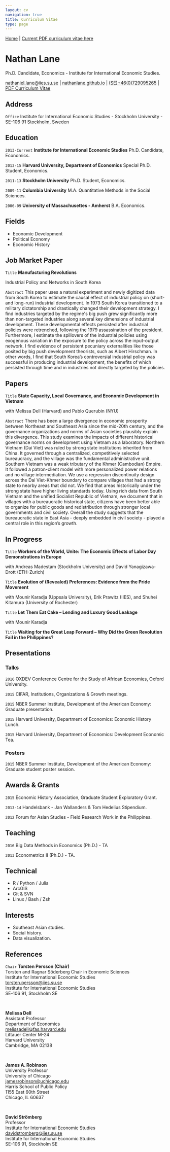 ```yaml
---
layout: cv
navigation: true
title: Curriculum Vitae
type: page
---
```


<div class="ribbon left red">
  <a href="http://nathanlane.github.io" class="fa fa-github"> Home</a> |
  <a href="https://www.dropbox.com/s/y95hig4x3c3b0pn/NathanLane_IIES_20162017.pdf?dl=0" class="fa fa-save"> Current PDF curriculum vitae here</a>
</div>


# Nathan Lane
Ph.D. Candidate, Economics - Institute for International Economic Studies.


<i class="fa fa-envelope"></i> <a href="mailto:nathaniel.lane@iies.su.se">nathaniel.lane@iies.su.se</a>
 |
 <i class="fa fa-github"></i> <a href="http://nathanlane.github.com/">nathanlane.github.io</a>
 |
 <i class="fa fa-phone"></i> <a href="">(SE)+46(0)729095265</a>
 |
  <i class="fa fa-save"></i> <a href="https://www.dropbox.com/s/y95hig4x3c3b0pn/NathanLane_IIES_20162017.pdf?dl=0">PDF Curriculum Vitae</a>


## Address

`Office`
Institute for International Economic Studies - Stockholm University - SE-106 91 Stockholm, Sweden


## Education

`2013-Current`
__Institute for International Economic Studies__ Ph.D. Candidate, Economics.

`2013-15`
__Harvard University, Department of Economics__ Special Ph.D. Student, Economics.

`2011-13`
__Stockholm University__ Ph.D. Student, Economics.

`2009-11`
__Columbia University__ M.A. Quantitative Methods in the Social Sciences.

`2006-09`
__University of Massachusettes - Amherst__ B.A. Economics.


## Fields

* Economic Development
* Political Economy
* Economic History

## Job Market Paper

`Title` 
__Manufacturing Revolutions__

Industrial Policy and Networks in South Korea

`Abstract` 
This paper uses a natural experiment and newly digitized data from South Korea to estimate the causal effect of industrial policy on (short- and long-run) industrial development. In 1973 South Korea transitioned to a military dictatorship and drastically changed their development strategy. I find industries targeted by the regime's big push grew significantly more than non-targeted industries along several key dimensions of industrial development. These developmental effects persisted after industrial policies were retrenched, following the 1979 assassination of the president. Furthermore, I estimate the spillovers of the industrial policies using exogenous variation in the exposure to the policy across the input-output network. I find evidence of persistent pecuniary externalities like those posited by big push development theorists, such as Albert Hirschman. In other words, I find that South Korea’s controversial industrial policy was successful in producing industrial development, the benefits of which persisted through time and in industries not directly targeted by the policies.


## Papers

`Title` 
__State Capacity, Local Governance, and Economic Development in Vietnam__

with Melissa Dell (Harvard) and Pablo Querubin (NYU)

`Abstract` 
There has been a large divergence in economic prosperity between Northeast and Southeast Asia since the mid-20th century, and the governance organizations and norms of Asian societies plausibly explain this divergence. This study examines the impacts of different historical governance norms on development using Vietnam as a laboratory. Northern Vietnam (Dai Viet) was ruled by strong state institutions inherited from China. It governed through a centralized, competitively selected bureaucracy, and the village was the fundamental administrative unit. Southern Vietnam was a weak tributary of the Khmer (Cambodian) Empire. It followed a patron-client model with more personalized power relations and no village intermediation. We use a regression discontinuity design across the Dai Viet-Khmer boundary to compare villages that had a strong state to nearby areas that did not. We find that areas historically under the strong state have higher living standards today. Using rich data from South Vietnam and the unified Socialist Republic of Vietnam, we document that in villages with a bureaucratic historical state, citizens have been better able to organize for public goods and redistribution through stronger local governments and civil society. Overall the study suggests that the bureaucratic state in East Asia - deeply embedded in civil society - played a central role in this region’s growth.

## In Progress

`Title` 
__Workers of the World, Unite: The Economic Effects of Labor Day Demonstrations in Europe__

with Andreas Madestam (Stockholm University) and David Yanagizawa-Drott (ETH-Zurich)

`Title` 
__Evolution of (Revealed) Preferences: Evidence from the Pride Movement__

with Mounir Karadja (Uppsala University), Erik Prawitz (IIES), and Shuhei Kitamura (University of Rochester)

`Title` 
__Let Them Eat Cake – Lending and Luxury Good Leakage__ 

with Mounir Karadja

`Title` 
__Waiting for the Great Leap Forward – Why Did the Green Revolution Fail in the Philippines?__


## Presentations

### Talks

`2016`
OXDEV Conference Centre for the Study of African Economies, Oxford University.

`2015`
CIFAR, Institutions, Organizations & Growth meetings.

`2015`
NBER Summer Institute, Development of the American Economy: Graduate presentation.

`2015`
Harvard University, Department of Economics: Economic History Lunch.

`2015`
Harvard University, Department of Economics: Development Economic Tea.


### Posters

`2015`
NBER Summer Institute, Development of the American Economy: Graduate student poster session.


## Awards & Grants

`2015`
Economic History Association, Graduate Student Exploratory Grant.

`2013-14`
Handelsbank - Jan Wallanders & Tom Hedelius Stipendium.

`2012`
Forum for Asian Studies - Field Research Work in the Philippines.



## Teaching

`2016`
Big Data Methods in Economics (Ph.D.) - TA

`2013`
Econometrics II (Ph.D.) - TA.


## Technical

* R / Python / Julia
* ArcGIS
* Git & SVN
* Linux / Bash / Zsh


## Interests

* Southeast Asian studies.
* Social history.
* Data visualization.


## References

`Chair`
__Torsten Persson (Chair)__ <br>
Torsten and Ragnar Söderberg Chair in Economic Sciences<br>
Institute for International Economic Studies <br>
<i class="fa fa-envelope"></i> <a href="mailto:torsten.persson@iies.su.se">torsten.persson@iies.su.se</a> <br>
Institute for International Economic Studies<br>
SE-106 91, Stockholm SE <br>

<br>

__Melissa Dell__<br>
Assistant Professor <br>
Department of Economics <br>
<i class="fa fa-envelope"></i> <a href="mailto:melissadell@fas.harvard.edu">melissadell@fas.harvard.edu</a><br>
Littauer Center M-24 <br>
Harvard University<br>
Cambridge, MA 02138

<br>

__James A. Robinson__<br>
University Professor <br>
University of Chicago <br>
<i class="fa fa-envelope"></i> <a href="mailto:jamesrobinson@uchicago.edu">jamesrobinson@uchicago.edu</a><br>
Harris School of Public Policy <br>
1155 East 60th Street <br>
Chicago, IL 60637 <br>

<br>

__David Strömberg__ <br>
Professor<br>
Institute for International Economic Studies <br>
<i class="fa fa-envelope"></i> <a href="mailto:davidstromberg@iies.su.se">davidstromberg@iies.su.se</a> <br>
Institute for International Economic Studies<br>
SE-106 91, Stockholm SE <br>


<!-- ### Footer

Last updated: May 2013 -->
